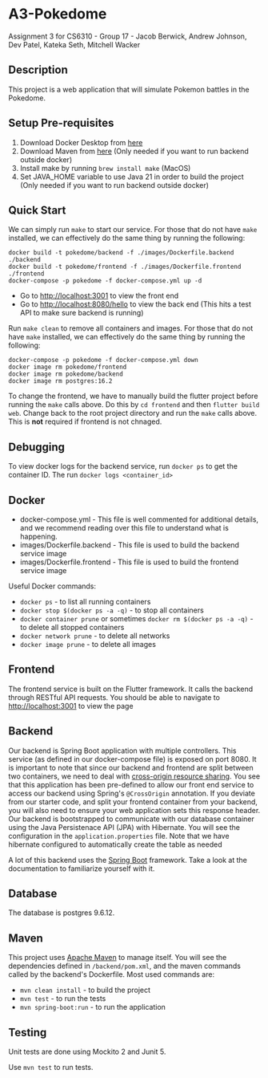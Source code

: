 # A3-Pokedome

Assignment 3 for CS6310 - Group 17 - Jacob Berwick, Andrew Johnson, Dev Patel, Kateka Seth, Mitchell Wacker

## Description

This project is a web application that will simulate Pokemon battles in the Pokedome.

## Setup Pre-requisites

1. Download Docker Desktop from [here](https://www.docker.com/products/docker-desktop)
2. Download Maven from [here](https://maven.apache.org/download.cgi) (Only needed if you want to run backend outside docker)
3. Install make by running `brew install make` (MacOS)
4. Set JAVA_HOME variable to use Java 21 in order to build the project (Only needed if you want to run backend outside docker)

## Quick Start

We can simply run `make` to start our service. For those that do not have `make` installed, we can
effectively do the same thing by running the following:

```
docker build -t pokedome/backend -f ./images/Dockerfile.backend ./backend
docker build -t pokedome/frontend -f ./images/Dockerfile.frontend ./frontend
docker-compose -p pokedome -f docker-compose.yml up -d
```

- Go to [http://localhost:3001](http://localhost:3001) to view the front end
- Go to [http://localhost:8080/hello](http://localhost:8080) to view the back end (This hits a test API to make sure backend is running)

Run `make clean` to remove all containers and images. For those that do not have `make` installed, we can effectively do the same thing by running the following:

```
docker-compose -p pokedome -f docker-compose.yml down
docker image rm pokedome/frontend
docker image rm pokedome/backend
docker image rm postgres:16.2
```

To change the frontend, we have to manually build the flutter project before running the `make` calls above. Do this by `cd frontend` and then `flutter build web`. Change back to the root project directory and run the `make` calls above. This is **not** required if frontend is not chnaged.

## Debugging

To view docker logs for the backend service, run `docker ps` to get the container ID. The
run `docker logs <container_id>`

## Docker

- docker-compose.yml - This file is well commented for additional details, and we recommend reading over this file to
understand what is happening.
- images/Dockerfile.backend - This file is used to build the backend service image
- images/Dockerfile.frontend - This file is used to build the frontend service image

Useful Docker commands:

- `docker ps` - to list all running containers
- `docker stop $(docker ps -a -q)` - to stop all containers
- `docker container prune` or sometimes  `docker rm $(docker ps -a -q)` - to delete all stopped containers
- `docker network prune` - to delete all networks
- `docker image prune` - to delete all images

## Frontend

The frontend service is built on the Flutter framework. It calls the backend through RESTful API requests. You should be able to navigate to [http://localhost:3001](http://localhost:3001) to view the page

## Backend

Our backend is Spring Boot application with multiple controllers. This service (as defined in our docker-compose file)
is exposed on port 8080.
It is important to note that since our backend and frontend are split between two containers, we need to deal
with [cross-origin resource sharing](https://en.wikipedia.org/wiki/Cross-origin_resource_sharing). You see that this
application has been pre-defined to allow our front end service to access our backend using Spring's `@CrossOrigin`
annotation. If you deviate from our starter code, and split your frontend container from your backend, you will also
need to ensure your web application sets this response header.
Our backend is bootstrapped to communicate with our database container using the Java Persistenace API (JPA) with
Hibernate.
You will see the configuration in the `application.properties` file. Note that we have hibernate configured to
automatically create the table as needed

A lot of this backend uses the [Spring Boot](https://spring.io/projects/spring-boot) framework. Take a look at the
documentation to familiarize yourself with it.

## Database

The database is postgres 9.6.12.

## Maven

This project uses [Apache Maven](https://maven.apache.org/) to manage itself.
You will see the dependencies defined in `/backend/pom.xml`, and the maven commands called by the backend's Dockerfile.
Most used commands are:
- `mvn clean install` - to build the project
- `mvn test` - to run the tests
- `mvn spring-boot:run` - to run the application

## Testing

Unit tests are done using Mockito 2 and Junit 5.

Use `mvn test` to run tests.
